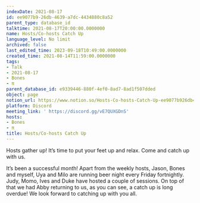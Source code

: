 ```yaml
---
indexDate: 2021-08-17
id: ee9077b9-26db-4639-a7dc-4434880c8a52
parent_type: database_id
talktime: 2021-08-17T20:00:00.0000000
name: Hosts/Co-hosts Catch Up
language_level: No limit
archived: false
last_edited_time: 2023-09-18T10:49:00.0000000
created_time: 2021-08-14T11:59:00.0000000
tags:
- Talk
- 2021-08-17
- Bones
- π
parent_database_id: e9339446-880f-4ef0-8ad7-8ad1f507dded
object: page
notion_url: https://www.notion.so/Hosts-Co-hosts-Catch-Up-ee9077b926db4639a7dc4434880c8a52
platform: Discord
meeting_link: ' https://discord.gg/vE7QUXGDnS'
hosts:
- Bones
- π
title: Hosts/Co-hosts Catch Up
---
```









Hosts gather up! It’s time to put your feet up and relax. Come and catch up with us.

It’s been a successful month! Apart from the weekly hosts, Jason, Bones and myself, Uya and Milo are running beer night every Friday fortnightly. Judy, Momo, Ives and Duke have hosted a couple of sessions. On top of that we had Abby returning to us, as you can see, a catch up is long overdue! We look forward to catching up with you all.

















